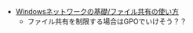 - [Windowsネットワークの基礎/ファイル共有の使い方](https://www.atmarkit.co.jp/ait/articles/1406/12/news097.html)
  - ファイル共有を制限する場合はGPOでいけそう？？
